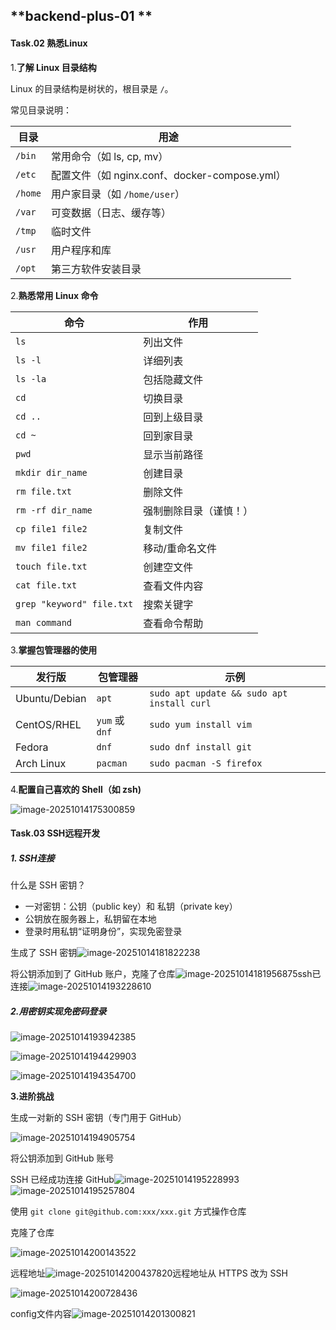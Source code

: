 ## **backend-plus-01 **

#### **Task.02 熟悉Linux**

1.**了解 Linux 目录结构**

Linux 的目录结构是树状的，根目录是 `/`。

常见目录说明：

| 目录    | 用途                                          |
| ------- | --------------------------------------------- |
| `/bin`  | 常用命令（如 ls, cp, mv）                     |
| `/etc`  | 配置文件（如 nginx.conf、docker-compose.yml） |
| `/home` | 用户家目录（如 `/home/user`）                 |
| `/var`  | 可变数据（日志、缓存等）                      |
| `/tmp`  | 临时文件                                      |
| `/usr`  | 用户程序和库                                  |
| `/opt`  | 第三方软件安装目录                            |

2.**熟悉常用 Linux 命令**

| 命令                      | 作用                   |
| ------------------------- | ---------------------- |
| `ls`                      | 列出文件               |
| `ls -l`                   | 详细列表               |
| `ls -la`                  | 包括隐藏文件           |
| `cd`                      | 切换目录               |
| `cd ..`                   | 回到上级目录           |
| `cd ~`                    | 回到家目录             |
| `pwd`                     | 显示当前路径           |
| `mkdir dir_name`          | 创建目录               |
| `rm file.txt`             | 删除文件               |
| `rm -rf dir_name`         | 强制删除目录（谨慎！） |
| `cp file1 file2`          | 复制文件               |
| `mv file1 file2`          | 移动/重命名文件        |
| `touch file.txt`          | 创建空文件             |
| `cat file.txt`            | 查看文件内容           |
| `grep "keyword" file.txt` | 搜索关键字             |
| `man command`             | 查看命令帮助           |

3.**掌握包管理器的使用**

| 发行版        | 包管理器       | 示例                                       |
| ------------- | -------------- | ------------------------------------------ |
| Ubuntu/Debian | `apt`          | `sudo apt update && sudo apt install curl` |
| CentOS/RHEL   | `yum` 或 `dnf` | `sudo yum install vim`                     |
| Fedora        | `dnf`          | `sudo dnf install git`                     |
| Arch Linux    | `pacman`       | `sudo pacman -S firefox`                   |

4.**配置自己喜欢的 Shell（如 zsh)**

![image-20251014175300859](C:\Users\Admin\AppData\Roaming\Typora\typora-user-images\image-20251014175300859.png)

#### **Task.03 SSH远程开发**

##### 1. SSH连接

什么是 SSH 密钥？

- 一对密钥：公钥（public key）和 私钥（private key）
- 公钥放在服务器上，私钥留在本地
- 登录时用私钥“证明身份”，实现免密登录

生成了 SSH 密钥![image-20251014181822238](C:\Users\Admin\AppData\Roaming\Typora\typora-user-images\image-20251014181822238.png)

将公钥添加到了 GitHub 账户，克隆了仓库![image-20251014181956875](C:\Users\Admin\AppData\Roaming\Typora\typora-user-images\image-20251014181956875.png)ssh已连接![image-20251014193228610](C:\Users\Admin\AppData\Roaming\Typora\typora-user-images\image-20251014193228610.png)

##### 2.用密钥实现免密码登录

![image-20251014193942385](C:\Users\Admin\AppData\Roaming\Typora\typora-user-images\image-20251014193942385.png)

![image-20251014194429903](C:\Users\Admin\AppData\Roaming\Typora\typora-user-images\image-20251014194429903.png)

![image-20251014194354700](C:\Users\Admin\AppData\Roaming\Typora\typora-user-images\image-20251014194354700.png)

**3.进阶挑战**

生成一对新的 SSH 密钥（专门用于 GitHub）

![image-20251014194905754](C:\Users\Admin\AppData\Roaming\Typora\typora-user-images\image-20251014194905754.png)

将公钥添加到 GitHub 账号

SSH 已经成功连接 GitHub![image-20251014195228993](C:\Users\Admin\AppData\Roaming\Typora\typora-user-images\image-20251014195228993.png)![image-20251014195257804](C:\Users\Admin\AppData\Roaming\Typora\typora-user-images\image-20251014195257804.png)

使用 `git clone git@github.com:xxx/xxx.git` 方式操作仓库

克隆了仓库

![image-20251014200143522](C:\Users\Admin\AppData\Roaming\Typora\typora-user-images\image-20251014200143522.png)

远程地址![image-20251014200437820](C:\Users\Admin\AppData\Roaming\Typora\typora-user-images\image-20251014200437820.png)远程地址从 HTTPS 改为 SSH

![image-20251014200728436](C:\Users\Admin\AppData\Roaming\Typora\typora-user-images\image-20251014200728436.png)

config文件内容![image-20251014201300821](C:\Users\Admin\AppData\Roaming\Typora\typora-user-images\image-20251014201300821.png)

